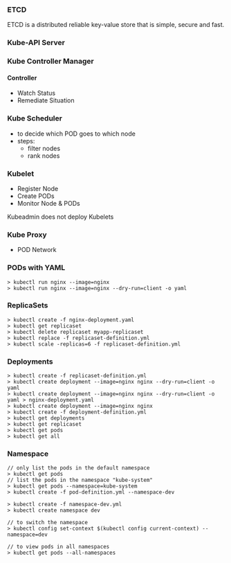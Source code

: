 ### ETCD

ETCD is a distributed reliable key-value store that is simple, secure and fast.

### Kube-API Server

### Kube Controller Manager

#### Controller

- Watch Status
- Remediate Situation

### Kube Scheduler

- to decide which POD goes to which node
- steps:
  - filter nodes
  - rank nodes

### Kubelet

- Register Node
- Create PODs
- Monitor Node & PODs

Kubeadmin does not deploy Kubelets

### Kube Proxy

- POD Network

### PODs with YAML

```
> kubectl run nginx --image=nginx
> kubectl run nginx --image=nginx --dry-run=client -o yaml
```

### ReplicaSets

```
> kubectl create -f nginx-deployment.yaml
> kubectl get replicaset
> kubectl delete replicaset myapp-replicaset
> kubectl replace -f replicaset-definition.yml
> kubectl scale -replicas=6 -f replicaset-definition.yml
```

### Deployments

```
> kubectl create -f replicaset-definition.yml
> kubectl create deployment --image=nginx nginx --dry-run=client -o yaml
> kubectl create deployment --image=nginx nginx --dry-run=client -o yaml > nginx-deployment.yaml
> kubectl create deployment --image=nginx nginx
> kubectl create -f deployment-definition.yml
> kubectl get deployments
> kubectl get replicaset
> kubectl get pods
> kubectl get all
```

### Namespace

```
// only list the pods in the default namespace
> kubectl get pods
// list the pods in the namespace "kube-system"
> kubectl get pods --namespace=kube-system
> kubectl create -f pod-definition.yml --namespace-dev

> kubectl create -f namespace-dev.yml
> kubectl create namespace dev

// to switch the namespace
> kubectl config set-context $(kubectl config current-context) --namespace=dev

// to view pods in all namespaces
> kubectl get pods --all-namespaces
```
